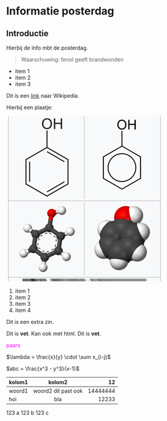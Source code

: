 # Informatie posterdag

## Introductie

Hierbij de info mbt de posterdag.

>Waarschuwing: fenol geeft brandwonden

- item 1
- item 2
- item 3

Dit is een [link](https://en.wikipedia.org/wiki/Phenol) naar Wikipedia.

Hierbij een plaatje:

![fenol](pics/fig1.png)

1. item 1
2. item 2
3. item 3
4. item 4


Dit is een extra zin.


Dit is **vet**.
Kan ook met html. Dit is <b>vet</b>.

<FONT COLOR="#FF00FF" >paars</FONT>


$\lambda = \frac{x}{y} \cdot \sum x_{i-j}$


$abc = \frac{x^3 - y^3}{x-1}$


|kolom1|kolom2             | 12|
|------|:-----------------:|----:|
|woord1|woord2 dit past ook|14444444|
|hoi|bla|12233|

123 a
123 b
123 c

<script type="text/x-mathjax-config">
  MathJax.Hub.Config({
    tex2jax: {
      inlineMath: [ ['$','$'], ["\\(","\\)"] ],
      processEscapes: true
    }
  });
</script>
    
<script type="text/javascript"
        src="https://cdn.mathjax.org/mathjax/latest/MathJax.js?config=TeX-AMS-MML_HTMLorMML">
</script>
